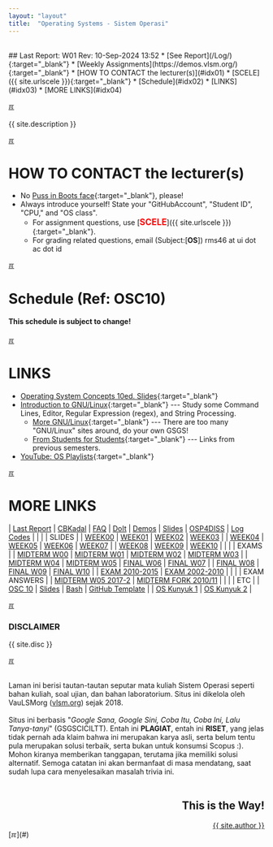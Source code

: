 ```yaml
---
layout: "layout"
title:  "Operating Systems - Sistem Operasi"
---
```


<br>
## Last Report: W01 Rev: 10-Sep-2024 13:52
* [See Report](/Log/){:target="_blank"}
* [Weekly Assignments](https://demos.vlsm.org/){:target="_blank"}
* [HOW TO CONTACT the lecturer(s)](#idx01)
* [SCELE]({{ site.urlscele }}){:target="_blank"}
* [Schedule](#idx02)
* [LINKS](#idx03)
* [MORE LINKS](#idx04)

[&#x213C;](#idx07)<br id="idx00"><br>
{{ site.description }}

[&#x213C;](#)<br id="idx01">
# HOW TO CONTACT the lecturer(s)
  * No [Puss in Boots face](https://rahmatm.samik-ibrahim.vlsm.org/2013/12/puss-in-boots.html){:target="_blank"}, please!
  * Always introduce yourself! State your "GitHubAccount", "Student ID", "CPU," and "OS class".
    * For assignment questions, use 
      [<span style="color:red; font-weight:bold; font-size:larger;">SCELE</span>]({{ site.urlscele }}){:target="_blank"}.
    * For grading related questions, email (Subject:[**OS**]) rms46 at ui dot ac dot id

[&#x213C;](#)<br id="idx02">
# Schedule (Ref: OSC10)
#### This schedule is subject to change!
[](ZCZC)
[](NNNN)
[&#x213C;](#)<br id="idx03">
# LINKS

* [Operating System Concepts 10ed. Slides](https://codex.cs.yale.edu/avi/os-book/OS10/slide-dir/){:target="_blank"}
* [Introduction to GNU/Linux](https://doit.vlsm.org/038.html){:target="_blank"} ---
  Study some Command Lines, Editor, Regular Expression (regex), and String Processing. 
  * [More GNU/Linux](https://doit.vlsm.org/039.html){:target="_blank"} ---
    There are too many "GNU/Linux" sites around, do your own GSGS!
  * [From Students for Students](https://doit.vlsm.org/040.html){:target="_blank"} ---
    Links from previous semesters.
* [YouTube: OS Playlists](/playlists/){:target="_blank"}

[&#x213C;](#)<br id="idx04">
# MORE LINKS

| [Last Report](Log/) | [CBKadal](https://github.com/cbkadal/os242/) | [FAQ](/FAQ/) | [DoIt](https://doit.vlsm.org/)
| [Demos](https://github.com/os2xx/demOS/tree/master/Demos/) | [Slides](https://docOS.vlsm.org/) | [OSP4DISS](https://osp4diss.vlsm.org/) | [Log Codes](https://doit.vlsm.org/ETC/logCodes.txt) |
|        |
| SLIDES |
| [WEEK00](https://docos.vlsm.org/Slides/os00.pdf) | [WEEK01](https://docos.vlsm.org/Slides/os01.pdf) | [WEEK02](https://docos.vlsm.org/Slides/os02.pdf) | [WEEK03](https://docos.vlsm.org/Slides/os03.pdf) |
| [WEEK04](https://docos.vlsm.org/Slides/os04.pdf) | [WEEK05](https://docos.vlsm.org/Slides/os05.pdf) | [WEEK06](https://docos.vlsm.org/Slides/os06.pdf) | [WEEK07](https://docos.vlsm.org/Slides/os07.pdf) |
| [WEEK08](https://docos.vlsm.org/Slides/os08.pdf) | [WEEK09](https://docos.vlsm.org/Slides/os09.pdf) | [WEEK10](https://docos.vlsm.org/Slides/os10.pdf) |
|       |
| EXAMS |
| [MIDTERM W00](https://rms46.vlsm.org/2/195.pdf) | [MIDTERM W01](https://rms46.vlsm.org/2/196.pdf) | [MIDTERM W02](https://rms46.vlsm.org/2/197.pdf) | [MIDTERM W03](https://rms46.vlsm.org/2/198.pdf) |
| [MIDTERM W04](https://rms46.vlsm.org/2/199.pdf) | [MIDTERM W05](https://rms46.vlsm.org/2/200.pdf) | [FINAL W06](https://rms46.vlsm.org/2/201.pdf) | [FINAL W07](https://rms46.vlsm.org/2/202.pdf) |
| [FINAL W08](https://rms46.vlsm.org/2/203.pdf) | [FINAL W09](https://rms46.vlsm.org/2/204.pdf) | [FINAL W10](https://rms46.vlsm.org/2/205.pdf) |
| [EXAM 2010-2015](https://rms46.vlsm.org/2/183.pdf) | [EXAM 2002-2010](https://rms46.vlsm.org/1/94.pdf) |
|     |
| EXAM ANSWERS |
| [MIDTERM W05 2017-2](https://rms46.vlsm.org/2/223.pdf) | [MIDTERM FORK 2010/11](https://rms46.vlsm.org/2/232.pdf) |
|     |
| ETC |
| [OSC 10](https://codex.cs.yale.edu/avi/os-book/) | [Slides](https://codex.cs.yale.edu/avi/os-book/OS10/slide-dir/) | [Bash](https://en.wikipedia.org/wiki/Bash_(Unix_shell)) | [GitHub Template](https://template.vlsm.org/) | 
| [OS Kunyuk 1](https://rms46.vlsm.org/2/213.pdf) | [OS Kunyuk 2](https://rms46.vlsm.org/2/214.pdf) |

[&#x213C;](#)<br id="idx05">
<h3>DISCLAIMER</h3>

{{ site.disc }}

[&#x213C;](#)<br id="idx06"><br>

Laman ini berisi tautan-tautan seputar mata kuliah Sistem Operasi seperti bahan kuliah, 
soal ujian, dan bahan laboratorium. 
Situs ini dikelola oleh VauLSMorg (<a href="https://vlsm.org/">vlsm.org</a>) 
sejak 2018.<br><br>
Situs ini berbasis 
"<i>Google Sana, Google Sini, Coba Itu, Coba Ini, Lalu Tanya-tanyi</i>" (GSGSCICILTT). 
Entah ini <b>PLAGIAT</b>, entah ini <b>RISET</b>, 
yang jelas tidak pernah ada klaim bahwa ini merupakan karya asli, 
serta belum tentu pula merupakan solusi terbaik, 
serta bukan untuk konsumsi Scopus :).
Mohon kiranya memberikan tanggapan,
terutama jika memiliki solusi alternatif.
Semoga catatan ini akan bermanfaat di masa mendatang,
saat sudah lupa cara menyelesaikan masalah trivia ini.<br><br>
<div style="text-align: right;">
<h2>This is the Way!</h2>
<a href="https://cbkadal.blogspot.com/">{{ site.author }}</a><br></div>
[&#x213C;](#)<br id="idx07">


